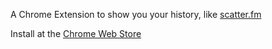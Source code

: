 A Chrome Extension to show you your history, like [scatter.fm](http://scatterfm.markhansen.co.nz/)

Install at the [Chrome Web Store](https://chrome.google.com/webstore/detail/visualize-my-history/gdedhdlfdeaakpdfkikflkfnbiegaonb)
